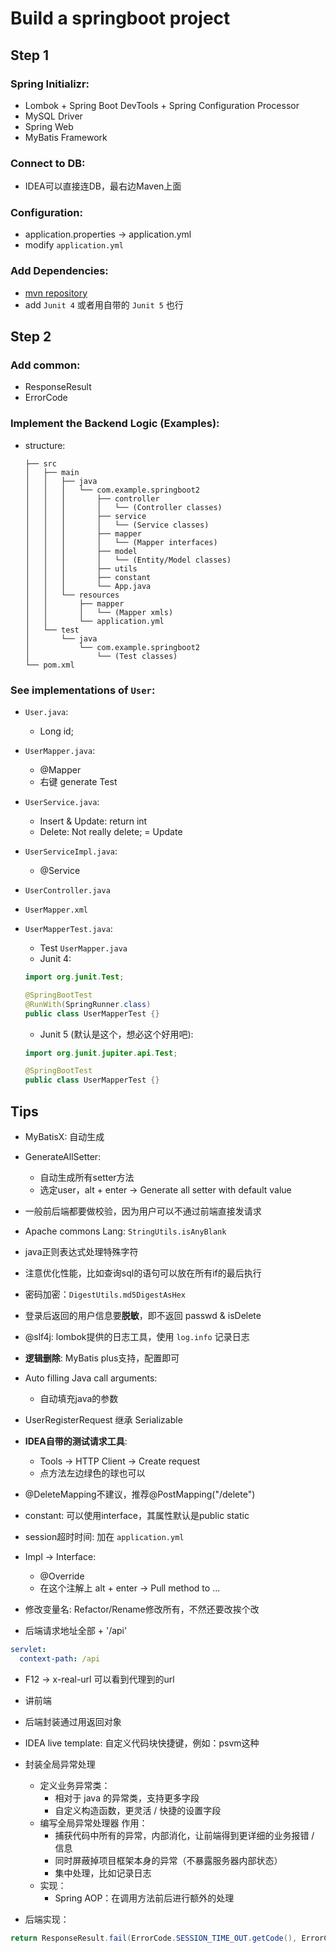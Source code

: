 # Build a springboot project

## Step 1

### Spring Initializr:

* Lombok + Spring Boot DevTools + Spring Configuration Processor
* MySQL Driver
* Spring Web
* MyBatis Framework

### Connect to DB:

* IDEA可以直接连DB，最右边Maven上面

### Configuration:

* application.properties -> application.yml
* modify `application.yml`

### Add Dependencies:

* [mvn repository](https://mvnrepository.com/)
* add `Junit 4` 或者用自带的 `Junit 5` 也行

## Step 2

### Add common:
* ResponseResult
* ErrorCode

### Implement the Backend Logic (Examples):

* structure:

  ```
  ├── src
  │   ├── main
  │   │   ├── java
  │   │   │   └── com.example.springboot2
  │   │   │       ├── controller
  │   │   │       │   └── (Controller classes)
  │   │   │       ├── service
  │   │   │       │   └── (Service classes)
  │   │   │       ├── mapper
  │   │   │       │   └── (Mapper interfaces)
  │   │   │       ├── model
  │   │   │       │   └── (Entity/Model classes)
  │   │   │       ├── utils
  │   │   │       ├── constant
  │   │   │       └── App.java
  │   │   └── resources
  │   │       ├── mapper
  │   │       │   └── (Mapper xmls)
  │   │       └── application.yml
  │   └── test
  │       └── java
  │           └── com.example.springboot2
  │               └── (Test classes)
  └── pom.xml
  ```

### See implementations of `User`:

* `User.java`:
  * Long id;
* `UserMapper.java`:
  * @Mapper
  * 右键 generate Test
* `UserService.java`:
  * Insert & Update: return int
  * Delete: Not really delete; = Update
* `UserServiceImpl.java`:
  * @Service
* `UserController.java`
* `UserMapper.xml`
* `UserMapperTest.java`:
  * Test `UserMapper.java`
  * Junit 4:

  ```java
  import org.junit.Test;
  
  @SpringBootTest
  @RunWith(SpringRunner.class)
  public class UserMapperTest {}
  ```

  * Junit 5 (默认是这个，想必这个好用吧):

  ```java
  import org.junit.jupiter.api.Test;
  
  @SpringBootTest
  public class UserMapperTest {}
  ```

## Tips
* MyBatisX: 自动生成
* GenerateAllSetter: 
  * 自动生成所有setter方法
  * 选定user，alt + enter -> Generate all setter with default value

* 一般前后端都要做校验，因为用户可以不通过前端直接发请求
* Apache commons Lang: `StringUtils.isAnyBlank`
* java正则表达式处理特殊字符
* 注意优化性能，比如查询sql的语句可以放在所有if的最后执行
* 密码加密：`DigestUtils.md5DigestAsHex`

* 登录后返回的用户信息要**脱敏**，即不返回 passwd & isDelete
* @slf4j: lombok提供的日志工具，使用 `log.info` 记录日志
* **逻辑删除**: MyBatis plus支持，配置即可
* Auto filling Java call arguments:
  * 自动填充java的参数
* UserRegisterRequest 继承 Serializable
* **IDEA自带的测试请求工具**: 
  * Tools -> HTTP Client -> Create request
  * 点方法左边绿色的球也可以
* @DeleteMapping不建议，推荐@PostMapping("/delete")
* constant: 可以使用interface，其属性默认是public static
* session超时时间: 加在 `application.yml`
* Impl -> Interface:
  * @Override
  * 在这个注解上 alt + enter -> Pull method to ...
* 修改变量名: Refactor/Rename修改所有，不然还要改挨个改
* 后端请求地址全部 + '/api'
```yml
servlet:
  context-path: /api
```
* F12 -> x-real-url 可以看到代理到的url

* 讲前端

* 后端封装通过用返回对象
* IDEA live template: 自定义代码块快捷键，例如：psvm这种
* 封装全局异常处理
  * 定义业务异常类：
    * 相对于 java 的异常类，支持更多字段
    * 自定义构造函数，更灵活 / 快捷的设置字段
  * 编写全局异常处理器
    作用：
    * 捕获代码中所有的异常，内部消化，让前端得到更详细的业务报错 / 信息
    * 同时屏蔽掉项目框架本身的异常（不暴露服务器内部状态）
    * 集中处理，比如记录日志
  * 实现：
    * Spring AOP：在调用方法前后进行额外的处理
* 后端实现：
```java
return ResponseResult.fail(ErrorCode.SESSION_TIME_OUT.getCode(), ErrorCode.SESSION_TIME_OUT.getMsg());
```